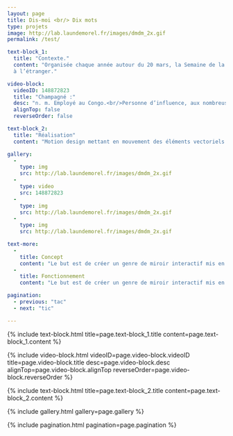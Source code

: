 ```yaml
---
layout: page
title: Dis-moi <br/> Dix mots
type: projets
image: http://lab.laundemorel.fr/images/dmdm_2x.gif
permalink: /test/

text-block_1:
  title: "Contexte."
  content: "Organisée chaque année autour du 20 mars, la Semaine de la langue française et de la Francophonie est le rendez-vous des amoureux des mots en France comme
  à l’étranger."

video-block:
  videoID: 148872823
  title: "Champagné :"
  desc: "n. m. Employé au Congo.<br/>Personne d’influence, aux nombreuses relations."
  alignTop: false
  reverseOrder: false

text-block_2:
  title: "Réalisation"
  content: "Motion design mettant en mouvement des éléments vectoriels et typographiques, réalisé sur After Effects."

gallery:
  - 
    type: img
    src: http://lab.laundemorel.fr/images/dmdm_2x.gif
  - 
    type: video
    src: 148872823
  - 
    type: img
    src: http://lab.laundemorel.fr/images/dmdm_2x.gif
  - 
    type: img
    src: http://lab.laundemorel.fr/images/dmdm_2x.gif

text-more:
  -
    title: Concept
    content: "Le but est de créer un genre de miroir interactif mis en place uniquement lors des portes ouvertes 2016. Il permettrait aux visiteurs de se divertir et d'être acteurs au sein de ce projet."
  -
    title: Fonctionnement
    content: "Le but est de créer un genre de miroir interactif mis en place uniquement lors des portes ouvertes 2016. Il permettrait aux visiteurs de se divertir et d'être acteurs au sein de ce projet."

pagination:
  - previous: "tac"
  - next: "tic"

---
```


{% include text-block.html title=page.text-block_1.title content=page.text-block_1.content %}

{% include video-block.html videoID=page.video-block.videoID title=page.video-block.title desc=page.video-block.desc alignTop=page.video-block.alignTop reverseOrder=page.video-block.reverseOrder %}

{% include text-block.html title=page.text-block_2.title content=page.text-block_2.content %}

{% include gallery.html gallery=page.gallery %}

<!-- {% include know-more.html more=page.text-more %} -->

{% include pagination.html pagination=page.pagination %}